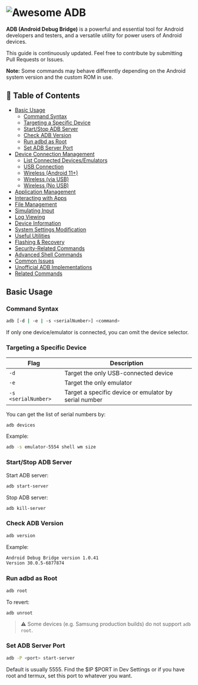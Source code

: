 # ![Awesome ADB](./assets/title.png)

**ADB (Android Debug Bridge)** is a powerful and essential tool for Android developers and testers, and a versatile utility for power users of Android devices.

This guide is continuously updated. Feel free to contribute by submitting Pull Requests or Issues.

**Note:** Some commands may behave differently depending on the Android system version and the custom ROM in use.

## 📄 Table of Contents

<!-- vim-markdown-toc GFM -->

* [Basic Usage](#basic-usage)
  * [Command Syntax](#command-syntax)
  * [Targeting a Specific Device](#targeting-a-specific-device)
  * [Start/Stop ADB Server](#startstop-adb-server)
  * [Check ADB Version](#check-adb-version)
  * [Run adbd as Root](#run-adbd-as-root)
  * [Set ADB Server Port](#set-adb-server-port)
* [Device Connection Management](#device-connection-management)
  * [List Connected Devices/Emulators](#list-connected-devicesemulators)
  * [USB Connection](#usb-connection)
  * [Wireless (Android 11+)](#wireless-android-11)
  * [Wireless (via USB)](#wireless-via-usb)
  * [Wireless (No USB)](#wireless-no-usb)
* [Application Management](#application-management)
* [Interacting with Apps](#interacting-with-apps)
* [File Management](#file-management)
* [Simulating Input](#simulating-input)
* [Log Viewing](#log-viewing)
* [Device Information](#device-information)
* [System Settings Modification](#system-settings-modification)
* [Useful Utilities](#useful-utilities)
* [Flashing & Recovery](#flashing--recovery)
* [Security-Related Commands](#security-related-commands)
* [Advanced Shell Commands](#advanced-shell-commands)
* [Common Issues](#common-issues)
* [Unofficial ADB Implementations](#unofficial-adb-implementations)
* [Related Commands](#related-commands)

<!-- vim-markdown-toc -->

## Basic Usage

### Command Syntax

```sh
adb [-d | -e | -s <serialNumber>] <command>
````

If only one device/emulator is connected, you can omit the device selector.

### Targeting a Specific Device

| Flag                | Description                                           |
| ------------------- | ----------------------------------------------------- |
| `-d`                | Target the only USB-connected device                  |
| `-e`                | Target the only emulator                              |
| `-s <serialNumber>` | Target a specific device or emulator by serial number |

You can get the list of serial numbers by:

```sh
adb devices
```

Example:

```sh
adb -s emulator-5554 shell wm size
```

### Start/Stop ADB Server

Start ADB server:

```sh
adb start-server
```

Stop ADB server:

```sh
adb kill-server
```

### Check ADB Version

```sh
adb version
```

Example:

```sh
Android Debug Bridge version 1.0.41
Version 30.0.5-6877874
```

### Run adbd as Root

```sh
adb root
```

To revert:

```sh
adb unroot
```

> ⚠️ Some devices (e.g. Samsung production builds) do not support `adb root`.

### Set ADB Server Port

```sh
adb -P <port> start-server
```

Default is usually 5555. Find the $IP $PORT in Dev Settings or if you have root and termux, set this port to whatever you want. 

